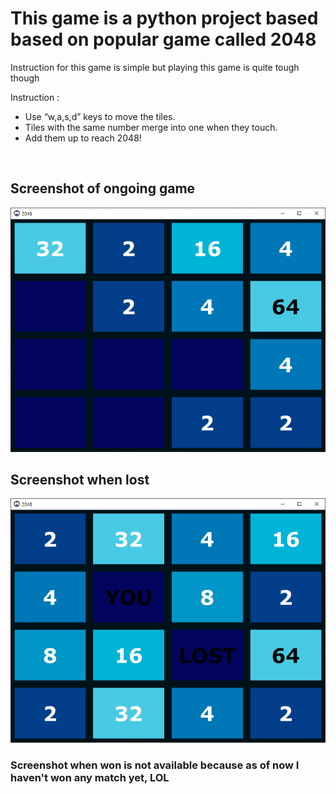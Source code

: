 # This game is a python project based based on popular game called **2048**

Instruction for this game is simple but playing this game is quite tough though 

Instruction : <br>
* Use “w,a,s,d” keys to move the tiles.
* Tiles with the same number merge into one when they touch.
* Add them up to reach 2048!

<br>

## Screenshot of ongoing game

![ss of on going game](/images/ss2.png)

## Screenshot when lost

![ss of on going game](/images/ss1.png)

### Screenshot when won is not available because as of now I haven't won any match yet, LOL